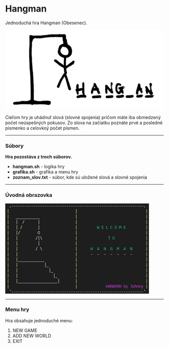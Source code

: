 # Hangman

Jednoduchá hra Hangman (Obesenec).   

![Hagman](/images/hangman.jpg)

Cieľom hry je uhádnuť slová (slovné spojenia) pričom máte iba obmedzený počet neúspešných pokusov. Zo slova na začiatku poznáte prvé a posledné písmenko a celovkoý počet písmen.

---
### Súbory
**Hra pozostáva z troch súborov.**   
+ **hangman.sh**  - logika hry  
+ **grafika.sh**  - grafika a menu hry  
+ **zoznam_slov.txt** - súbor, kde sú uložené slová a slovné spojenia  

---
### Úvodná obrazovka
![Welcome](/images/uvodna_obrazovka.png)

---
### Menu hry
Hra obsahuje jednoduché menu:  
1. NEW GAME  
2. ADD NEW WORLD 
3. EXIT 